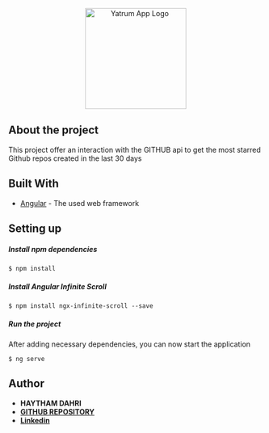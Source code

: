 <p align="center">
  <a href="http://yatrum.com">
    <img alt="Yatrum App Logo" title="Angular 2 Yatrum App" src="https://angular.io/assets/images/logos/angular/angular.svg" width="200">
  </a>
</p>

## About the project
This project offer an interaction with the GITHUB api to get the most starred Github repos created in the last 30 days

## Built With

* [Angular](https://angular.io/) - The used web framework

## Setting up

##### Install npm dependencies
```
$ npm install
```
##### Install Angular Infinite Scroll
```
$ npm install ngx-infinite-scroll --save
```
##### Run the project
After adding necessary dependencies, you can now start the application
```
$ ng serve
```
## Author

* **HAYTHAM DAHRI**
* **[GITHUB REPOSITORY](https://github.com/haythamdahri)**
* **[Linkedin](https://www.linkedin.com/in/haytham-dahri-645795155/)**
